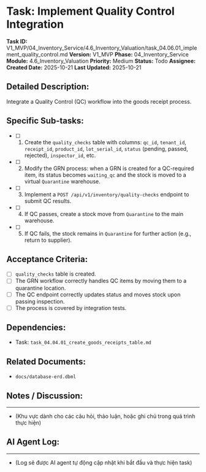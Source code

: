 # Task: Implement Quality Control Integration

**Task ID:** V1_MVP/04_Inventory_Service/4.6_Inventory_Valuation/task_04.06.01_implement_quality_control.md
**Version:** V1_MVP
**Phase:** 04_Inventory_Service
**Module:** 4.6_Inventory_Valuation
**Priority:** Medium
**Status:** Todo
**Assignee:** 
**Created Date:** 2025-10-21
**Last Updated:** 2025-10-21

## Detailed Description:
Integrate a Quality Control (QC) workflow into the goods receipt process.

## Specific Sub-tasks:
- [ ] 1. Create the `quality_checks` table with columns: `qc_id`, `tenant_id`, `receipt_id`, `product_id`, `lot_serial_id`, `status` (pending, passed, rejected), `inspector_id`, etc.
- [ ] 2. Modify the GRN process: when a GRN is created for a QC-required item, its status becomes `waiting_qc` and the stock is moved to a virtual `Quarantine` warehouse.
- [ ] 3. Implement a `POST /api/v1/inventory/quality-checks` endpoint to submit QC results.
- [ ] 4. If QC passes, create a stock move from `Quarantine` to the main warehouse.
- [ ] 5. If QC fails, the stock remains in `Quarantine` for further action (e.g., return to supplier).

## Acceptance Criteria:
- [ ] `quality_checks` table is created.
- [ ] The GRN workflow correctly handles QC items by moving them to a quarantine location.
- [ ] The QC endpoint correctly updates status and moves stock upon passing inspection.
- [ ] The process is covered by integration tests.

## Dependencies:
*   Task: `task_04.04.01_create_goods_receipts_table.md`

## Related Documents:
*   `docs/database-erd.dbml`

## Notes / Discussion:
---
*   (Khu vực dành cho các câu hỏi, thảo luận, hoặc ghi chú trong quá trình thực hiện)

## AI Agent Log:
---
*   (Log sẽ được AI agent tự động cập nhật khi bắt đầu và thực hiện task)
